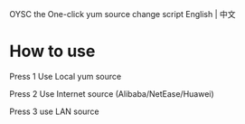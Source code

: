 OYSC the One-click yum source change script
English | 中文

# How to use

Press 1 Use Local yum source

Press 2 Use Internet source (Alibaba/NetEase/Huawei)

Press 3 use LAN source
